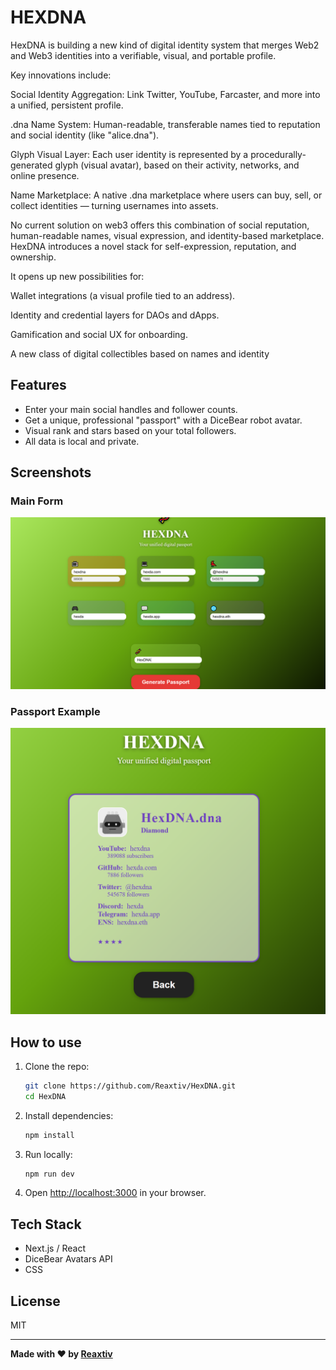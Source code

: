 # HEXDNA
HexDNA is building a new kind of digital identity system that merges Web2 and Web3 identities into a verifiable, visual, and portable profile.

Key innovations include:

Social Identity Aggregation: Link Twitter, YouTube, Farcaster, and more into a unified, persistent profile.

.dna Name System: Human-readable, transferable names tied to reputation and social identity (like "alice.dna").

Glyph Visual Layer: Each user identity is represented by a procedurally-generated glyph (visual avatar), based on their activity, networks, and online presence.

Name Marketplace: A native .dna marketplace where users can buy, sell, or collect identities — turning usernames into assets.

No current solution on web3 offers this combination of social reputation, human-readable names, visual expression, and identity-based marketplace. HexDNA introduces a novel stack for self-expression, reputation, and ownership.

It opens up new possibilities for:

Wallet integrations (a visual profile tied to an address).

Identity and credential layers for DAOs and dApps.

Gamification and social UX for onboarding.

A new class of digital collectibles based on names and identity

## Features

- Enter your main social handles and follower counts.
- Get a unique, professional "passport" with a DiceBear robot avatar.
- Visual rank and stars based on your total followers.
- All data is local and private.

## Screenshots

### Main Form

![Main Form](public/esta.png)

### Passport Example

![Passport Example](public/esta2.png)

## How to use

1. Clone the repo:
   ```sh
   git clone https://github.com/Reaxtiv/HexDNA.git
   cd HexDNA
   ```
2. Install dependencies:
   ```sh
   npm install
   ```
3. Run locally:
   ```sh
   npm run dev
   ```
4. Open [http://localhost:3000](http://localhost:3000) in your browser.

## Tech Stack

- Next.js / React
- DiceBear Avatars API
- CSS

## License

MIT

---

**Made with ❤️ by [Reaxtiv](https://github.com/Reaxtiv)**
